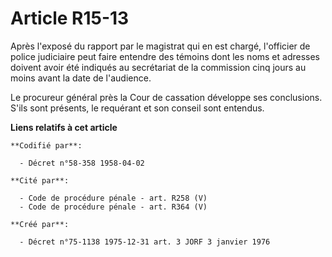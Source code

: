 # Article R15-13

Après l'exposé du rapport par le magistrat qui en est chargé, l'officier de police judiciaire peut faire entendre des témoins
dont les noms et adresses doivent avoir été indiqués au secrétariat de la commission cinq jours au moins avant la date de
l'audience.

Le procureur général près la Cour de cassation développe ses conclusions. S'ils sont présents, le requérant et son conseil
sont entendus.

**Liens relatifs à cet article**

	**Codifié par**:

	  - Décret n°58-358 1958-04-02

	**Cité par**:

	  - Code de procédure pénale - art. R258 (V)
	  - Code de procédure pénale - art. R364 (V)

	**Créé par**:

	  - Décret n°75-1138 1975-12-31 art. 3 JORF 3 janvier 1976
